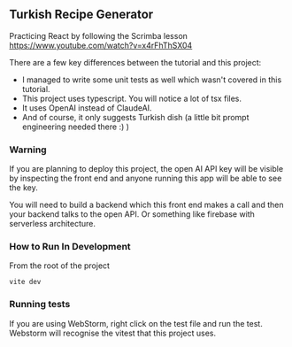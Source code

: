 ## Turkish Recipe Generator

Practicing React by following the Scrimba lesson
https://www.youtube.com/watch?v=x4rFhThSX04

There are a few key differences between the tutorial and this project:

 - I managed to write some unit tests as well which wasn't covered in this tutorial.
 - This project uses typescript. You will notice a lot of tsx files.
 - It uses OpenAI instead of ClaudeAI.
 - And of course, it only suggests Turkish dish (a little bit prompt engineering  needed there :) )

### Warning
If you are planning to deploy this project, the open AI API key will be visible by inspecting the front end and anyone running this app will be able to see the key.

You will need to build a backend which this front end makes a call and then your backend talks to the open API.
Or something like firebase with serverless architecture.

### How to Run In Development

From the root of the project 

`vite dev`

### Running tests
If you are using WebStorm, right click on the test file and run the test. 
Webstorm will recognise the vitest that this project uses.

